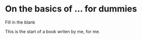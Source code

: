# On the basics of ... for dummies
Fill in the blank

This is the start of a book writen by me, for me.
